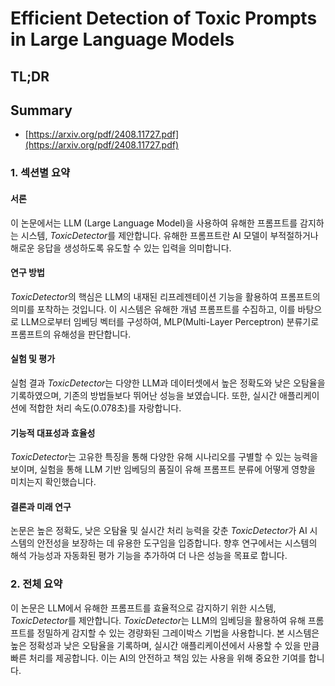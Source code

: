 # Efficient Detection of Toxic Prompts in Large Language Models
## TL;DR
## Summary
- [https://arxiv.org/pdf/2408.11727.pdf](https://arxiv.org/pdf/2408.11727.pdf)

### 1. 섹션별 요약

#### 서론
이 논문에서는 LLM (Large Language Model)을 사용하여 유해한 프롬프트를 감지하는 시스템, *ToxicDetector*를 제안합니다. 유해한 프롬프트란 AI 모델이 부적절하거나 해로운 응답을 생성하도록 유도할 수 있는 입력을 의미합니다.

#### 연구 방법
*ToxicDetector*의 핵심은 LLM의 내재된 리프레젠테이션 기능을 활용하여 프롬프트의 의미를 포착하는 것입니다. 이 시스템은 유해한 개념 프롬프트를 수집하고, 이를 바탕으로 LLM으로부터 임베딩 벡터를 구성하여, MLP(Multi-Layer Perceptron) 분류기로 프롬프트의 유해성을 판단합니다.

#### 실험 및 평가
실험 결과 *ToxicDetector*는 다양한 LLM과 데이터셋에서 높은 정확도와 낮은 오탐율을 기록하였으며, 기존의 방법들보다 뛰어난 성능을 보였습니다. 또한, 실시간 애플리케이션에 적합한 처리 속도(0.078초)를 자랑합니다.

#### 기능적 대표성과 효율성
*ToxicDetector*는 고유한 특징을 통해 다양한 유해 시나리오를 구별할 수 있는 능력을 보이며, 실험을 통해 LLM 기반 임베딩의 품질이 유해 프롬프트 분류에 어떻게 영향을 미치는지 확인했습니다.

#### 결론과 미래 연구
논문은 높은 정확도, 낮은 오탐율 및 실시간 처리 능력을 갖춘 *ToxicDetector*가 AI 시스템의 안전성을 보장하는 데 유용한 도구임을 입증합니다. 향후 연구에서는 시스템의 해석 가능성과 자동화된 평가 기능을 추가하여 더 나은 성능을 목표로 합니다.

### 2. 전체 요약
이 논문은 LLM에서 유해한 프롬프트를 효율적으로 감지하기 위한 시스템, *ToxicDetector*를 제안합니다. *ToxicDetector*는 LLM의 임베딩을 활용하여 유해 프롬프트를 정밀하게 감지할 수 있는 경량화된 그레이박스 기법을 사용합니다. 본 시스템은 높은 정확성과 낮은 오탐율을 기록하며, 실시간 애플리케이션에서 사용할 수 있을 만큼 빠른 처리를 제공합니다. 이는 AI의 안전하고 책임 있는 사용을 위해 중요한 기여를 합니다.